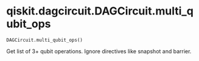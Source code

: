 # qiskit.dagcircuit.DAGCircuit.multi\_qubit\_ops

`DAGCircuit.multi_qubit_ops()`

Get list of 3+ qubit operations. Ignore directives like snapshot and barrier.
